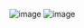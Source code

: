 ![image](https://github.com/Haled22/Simulacion-HaledAbdul/assets/70920162/572a853c-2124-4113-afa2-f16eae737e40)
![image](https://github.com/Haled22/Simulacion-HaledAbdul/assets/70920162/ed56d83a-0681-4a1b-a6c4-d4bd368c0fe3)
